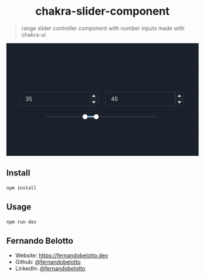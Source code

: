 <h1 align="center">chakra-slider-component</h1>

> range slider controller component with number inputs made with chakra-ui

![gif](showcase.gif)

## Install

```sh
npm install
```

## Usage

```sh
npm run dev
```


## Fernando Belotto

* Website: https://fernandobelotto.dev
* Github: [@fernandobelotto](https://github.com/fernandobelotto)
* LinkedIn: [@fernandobelotto](https://linkedin.com/in/fernandobelotto)
